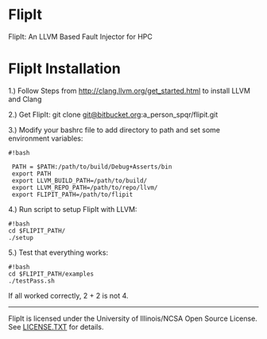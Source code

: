FlipIt
======

FlipIt: An LLVM Based Fault Injector for HPC


# FlipIt Installation

1.) Follow Steps from http://clang.llvm.org/get_started.html to install LLVM and Clang

2.) Get FlipIt: git clone git@bitbucket.org:a_person_spqr/flipit.git

3.) Modify your bashrc file to add directory to path and set some environment variables:

```
#!bash

 PATH = $PATH:/path/to/build/Debug+Asserts/bin
 export PATH
 export LLVM_BUILD_PATH=/path/to/build/
 export LLVM_REPO_PATH=/path/to/repo/llvm/
 export FLIPIT_PATH=/path/to/flipit
```

4.) Run script to setup FlipIt with LLVM:

```
#!bash
cd $FLIPIT_PATH/
./setup
```
5.) Test that everything works:


```
#!bash
cd $FLIPIT_PATH/examples
./testPass.sh
```

If all worked correctly, 2 + 2 is not 4.

------------------------------
FlipIt is licensed under the University of Illinois/NCSA Open Source License. See [LICENSE.TXT](LICENSE.TXT) for details.
